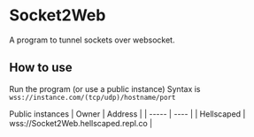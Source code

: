 # Socket2Web

A program to tunnel sockets over websocket.

## How to use

Run the program (or use a public instance)
Syntax is ``wss://instance.com/(tcp/udp)/hostname/port``

Public instances
| Owner      | Address |
| ----- | ---- |
| Hellscaped      | wss://Socket2Web.hellscaped.repl.co |

